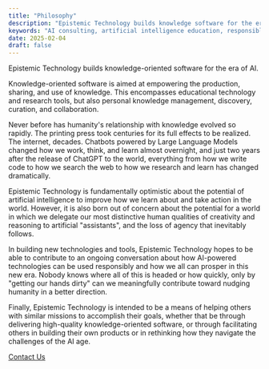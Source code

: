 ```yaml
---
title: "Philosophy"
description: "Epistemic Technology builds knowledge software for the era of AI"
keywords: "AI consulting, artificial intelligence education, responsible AI development"
date: 2025-02-04
draft: false
---
```

Epistemic Technology builds knowledge-oriented software for the era of AI.

Knowledge-oriented software is aimed at empowering the production, sharing, and use of knowledge. This encompasses educational technology and research tools, but also personal knowledge management, discovery, curation, and collaboration.

Never before has humanity's relationship with knowledge evolved so rapidly. The printing press took centuries for its full effects to be realized. The internet, decades. Chatbots powered by Large Language Models changed how we work, think, and learn almost overnight, and just two years after the release of ChatGPT to the world, everything from how we write code to how we search the web to how we research and learn has changed dramatically.

Epistemic Technology is fundamentally optimistic about the potential of artificial intelligence to improve how we learn about and take action in the world. However, it is also born out of concern about the potential for a world in which we delegate our most distinctive human qualities of creativity and reasoning to artificial "assistants", and the loss of agency that inevitably follows.

In building new technologies and tools, Epistemic Technology hopes to be able to contribute to an ongoing conversation about how AI-powered technologies can be used responsibly and how we all can prosper in this new era. Nobody knows where all of this is headed or how quickly, only by "getting our hands dirty" can we meaningfully contribute toward nudging humanity in a better direction.

Finally, Epistemic Technology is intended to be a means of helping others with similar missions to accomplish their goals, whether that be through delivering high-quality knowledge-oriented software, or through facilitating others in building their own products or in rethinking how they navigate the challenges of the AI age.

<a href="/contact/" class="read-more">Contact Us</a>

